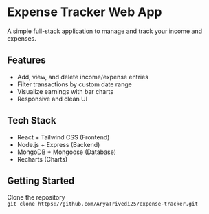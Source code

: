 # Expense Tracker Web App

A simple full-stack application to manage and track your income and expenses.

## Features

- Add, view, and delete income/expense entries
- Filter transactions by custom date range
- Visualize earnings with bar charts
- Responsive and clean UI

## Tech Stack

- React + Tailwind CSS (Frontend)
- Node.js + Express (Backend)
- MongoDB + Mongoose (Database)
- Recharts (Charts)

## Getting Started

Clone the repository  
   `git clone https://github.com/AryaTrivedi25/expense-tracker.git`

